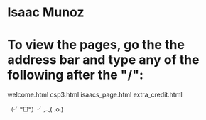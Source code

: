 # Isaac Munoz
# To view the pages, go the the address bar and type any of the following after the "/":
welcome.html
csp3.html
isaacs_page.html
extra_credit.html

（╯°□°）╯︵( .o.)
